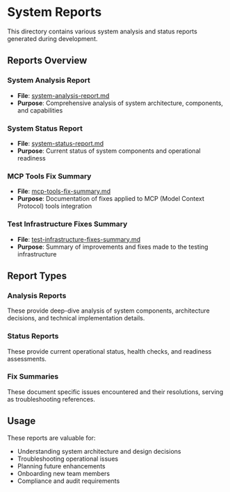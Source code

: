 # System Reports

This directory contains various system analysis and status reports generated during development.

## Reports Overview

### System Analysis Report
- **File**: [system-analysis-report.md](./system-analysis-report.md)
- **Purpose**: Comprehensive analysis of system architecture, components, and capabilities

### System Status Report
- **File**: [system-status-report.md](./system-status-report.md)
- **Purpose**: Current status of system components and operational readiness

### MCP Tools Fix Summary
- **File**: [mcp-tools-fix-summary.md](./mcp-tools-fix-summary.md)
- **Purpose**: Documentation of fixes applied to MCP (Model Context Protocol) tools integration

### Test Infrastructure Fixes Summary
- **File**: [test-infrastructure-fixes-summary.md](./test-infrastructure-fixes-summary.md)
- **Purpose**: Summary of improvements and fixes made to the testing infrastructure

## Report Types

### Analysis Reports
These provide deep-dive analysis of system components, architecture decisions, and technical implementation details.

### Status Reports
These provide current operational status, health checks, and readiness assessments.

### Fix Summaries
These document specific issues encountered and their resolutions, serving as troubleshooting references.

## Usage

These reports are valuable for:
- Understanding system architecture and design decisions
- Troubleshooting operational issues
- Planning future enhancements
- Onboarding new team members
- Compliance and audit requirements